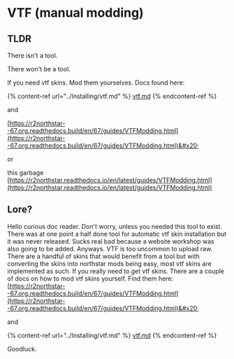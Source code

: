 # VTF (manual modding)

## TLDR

There isn't a tool.

There won't be a tool.

If you need vtf skins. Mod them yourselves. Docs found here:

{% content-ref url="../Installing/vtf.md" %}
[vtf.md](../Installing/vtf.md)
{% endcontent-ref %}

and

[https://r2northstar--67.org.readthedocs.build/en/67/guides/VTFModding.html](https://r2northstar--67.org.readthedocs.build/en/67/guides/VTFModding.html)&#x20;

or&#x20;

this garbage [https://r2northstar.readthedocs.io/en/latest/guides/VTFModding.html](https://r2northstar.readthedocs.io/en/latest/guides/VTFModding.html)

## Lore?

Hello curious doc reader. Don't worry, unless you needed this tool to exist. There was at one point a half done tool for automatic vtf skin installation but it was never released. Sucks real bad because a website workshop was also going to be added. Anyways. VTF is too uncommon to upload raw. There are a handful of skins that would benefit from a tool but with converting the skins into northstar mods being easy, most vtf skins are implemented as such. If you really need to get vtf skins. There are a couple of docs on how to mod vtf skins yourself. Find them here: [https://r2northstar--67.org.readthedocs.build/en/67/guides/VTFModding.html](https://r2northstar--67.org.readthedocs.build/en/67/guides/VTFModding.html)&#x20;

and

{% content-ref url="../Installing/vtf.md" %}
[vtf.md](../Installing/vtf.md)
{% endcontent-ref %}

Goodluck.
